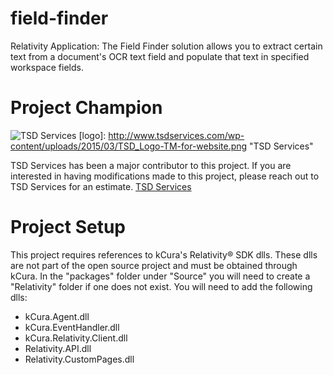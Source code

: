 # field-finder
Relativity Application: The Field Finder solution allows you to extract certain text from a document's OCR text field and populate that text in specified workspace fields. 

# Project Champion 
![TSD Services](http://www.tsdservices.com/wp-content/uploads/2015/03/TSD_Logo-TM-for-website.png)
[logo]: http://www.tsdservices.com/wp-content/uploads/2015/03/TSD_Logo-TM-for-website.png "TSD Services"

TSD Services has been a major contributor to this project.  If you are interested in having modifications made to this project, please reach out to TSD Services for an estimate. 
[TSD Services](http://www.tsdservices.com)

# Project Setup
This project requires references to kCura's Relativity® SDK dlls.  These dlls are not part of the open source project and must be obtained through kCura.  In the "packages" folder under "Source" you will need to create a "Relativity" folder if one does not exist.  You will need to add the following dlls:
- kCura.Agent.dll
- kCura.EventHandler.dll
- kCura.Relativity.Client.dll
- Relativity.API.dll
- Relativity.CustomPages.dll
